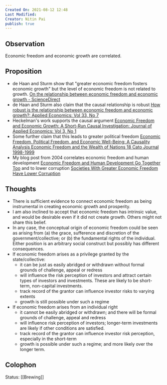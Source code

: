 ```yaml
---
Created On: 2021-08-12 12:48
Last Modified: 
Creator: Nitin Pai
publish: true
---
```


## Observation
Economic freedom and economic growth are correlated.  

## Proposition
- de Haan and Sturm show that "greater economic freedom fosters economic growth" but the level of economic freedom is not related to growth. [On the relationship between economic freedom and economic growth - ScienceDirect](https://www.sciencedirect.com/science/article/abs/pii/S0176268099000658) 
- de Haan and Sturm also claim that the causal relationship is robust [How robust is the relationship between economic freedom and economic growth?: Applied Economics: Vol 33, No 7](https://www.tandfonline.com/doi/abs/10.1080/00036840121977)
- Heckelman's work supports the causal argument [Economic Freedom and Economic Growth: A Short-Run Causal Investigation: Journal of Applied Economics: Vol 3, No 1](https://www.tandfonline.com/doi/abs/10.1080/15140326.2000.12040546)
- Some further claim that this leads to greater political freedom [Economic Freedom, Political Freedom, and Economic Well-Being: A Causality Analysis Economic Freedom and the Wealth of Nations 18 Cato Journal 1998-1999](https://heinonline.org/HOL/LandingPage?handle=hein.journals/catoj18&div=21&id=&page=)
- My  blog post from 2004 correlates economic freedom and human development [Economic Freedom and Human Development Go Together Too](https://www.nitinpai.in/2004/02/27/economic-freedom-and-human-development-go-together-too) and to lower corruption [Societies With Greater Economic Freedom Have Lower Corruption](https://www.nitinpai.in/2011/04/11/societies-with-greater-economic-freedom-have-lower-corruption) 

## Thoughts
- There is sufficient evidence to connect economic freedom as being instrumental in creating economic growth and prosperity. 
- I am also inclined to accept that economic freedom has intrinsic value, and would be desirable even if it did not create growth. Others might not share this belief. 
- In any case, the conceptual origin of economic freedom could be seen as arising from (a) the grace, sufference and discretion of the government/collective; or (b) the fundamental rights of the individual. Either position is an arbitrary social construct but possibly has different consequences.
- If economic freedom arises as a privilege granted by the state/collective:
	- it can be just as easily abridged or withdrawn without formal grounds of challenge, appeal or redress
	- will influence the risk perception of investors and attract certain types of investors and investments. These are likely to be short-term, non-capital investments. 
	- track record of the grantor can influence investor risks to varying extents
	- growth is still possible under such a regime
- If economic freedom arises from an individual right
	- it cannot be easily abridged or withdrawn; and there will be formal grounds of challenge, appeal and redress
	- will influence risk perception of investors; longer-term investments are likely if other conditions are satisfied. 
	- track record of the grantor can influence investor risk perception, especially in the short-term 
	- growth is possible under such a regime; and more likely over the longer term.  

## Colophon
Status: [[Brewing]]
